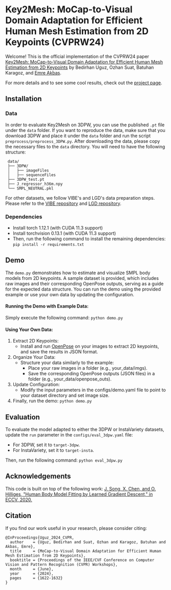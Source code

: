 # Key2Mesh: MoCap-to-Visual Domain Adaptation for Efficient Human Mesh Estimation from 2D Keypoints (CVPRW24)

Welcome! This is the official implementation of the CVPRW24 paper [Key2Mesh: MoCap-to-Visual Domain Adaptation for Efficient Human Mesh
Estimation from 2D Keypoints](https://arxiv.org/abs/2404.07094) by Bedirhan Uguz, Ozhan Suat, Batuhan Karagoz,
and [Emre Akbas](https://user.ceng.metu.edu.tr/~emre/).

For more details and to see some cool results, check out the [project page](https://key2mesh.github.io/).

## Installation

### Data

In order to evaluate Key2Mesh on 3DPW, you can use the published `.pt` file under the `data` folder. If you want to
reproduce the data, make sure that you download 3DPW and place it under the `data` folder and run the script
`preprocess/preprocess_3DPW.py`.
After downloading the data, please copy the necessary files to the `data` directory.
You will need to have the following structure:

```
 data/
 ├── 3DPW/
 │   ├── imageFiles
 │   ├── sequenceFiles   
 ├── 3DPW_test.pt
 ├── J_regressor_h36m.npy
 └── SMPL_NEUTRAL.pkl
```

For other datasets, we follow VIBE's and LGD's data preparation steps. Please refer to the [VIBE repository](https://github.com/mkocabas/VIBE)
and [LGD repository](https://github.com/InpatientJam/Learned-Gradient-Descent).

### Dependencies

* Install torch 1.12.1 (with CUDA 11.3 support)
* Install torchvision 0.13.1 (with CUDA 11.3 support)
* Then, run the following command to install the remaining dependencies: `pip install -r requirements.txt`

## Demo

The `demo.py` demonstrates how to estimate and visualize SMPL body models from 2D keypoints. A sample dataset is
provided, which includes raw images and their corresponding OpenPose outputs, serving as a guide for the expected data
structure. You can run the demo using the provided example or use your own data by updating the configuration.

#### Running the Demo with Example Data:

Simply execute the following command: `python demo.py`

#### Using Your Own Data:

1. Extract 2D Keypoints:
    - Install and run [OpenPose](https://github.com/CMU-Perceptual-Computing-Lab/openpose) on your images to extract 2D
      keypoints, and save the results in JSON format.
2. Organize Your Data:
    - Structure your data similarly to the example:
        - Place your raw images in a folder (e.g., your_data/imgs).
        - Save the corresponding OpenPose outputs (JSON files) in a folder (e.g., your_data/openpose_outs).
3. Update Configuration:
    - Modify the input parameters in the configs/demo.yaml file to point to your dataset directory and set image
      size.
4. Finally, run the demo: `python demo.py`

## Evaluation

To evaluate the model adapted to either the 3DPW or InstaVariety datasets, update the `run` parameter in
the `configs/eval_3dpw.yaml` file:

* For 3DPW, set it to `target-3dpw`.
* For InstaVariety, set it to `target-insta`.

Then, run the following command: `python eval_3dpw.py`

## Acknowledgements

This code is built on top of the following work:
[J. Song, X. Chen, and O. Hilliges, "Human Body Model Fitting by Learned Gradient Descent," in ECCV, 2020.](https://arxiv.org/abs/2008.08474)

## Citation

If you find our work useful in your research, please consider citing:

```
@InProceedings{Uguz_2024_CVPR,
  author    = {Uguz, Bedirhan and Suat, Ozhan and Karagoz, Batuhan and Akbas, Emre},
  title     = {MoCap-to-Visual Domain Adaptation for Efficient Human Mesh Estimation from 2D Keypoints},
  booktitle = {Proceedings of the IEEE/CVF Conference on Computer Vision and Pattern Recognition (CVPR) Workshops},
  month     = {June},
  year      = {2024},
  pages     = {1622-1632}
}
```